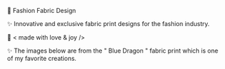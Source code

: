 👗 Fashion Fabric Design

✨ Innovative and exclusive fabric print designs for the fashion industry.

🤎 < made with love & joy />
 
 
✨ The images below are from the " Blue Dragon " fabric print which is one of my favorite creations.

